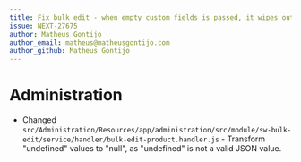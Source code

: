 ```yaml
---
title: Fix bulk edit - when empty custom fields is passed, it wipes out ALL custom fields
issue: NEXT-27675
author: Matheus Gontijo
author_email: matheus@matheusgontijo.com
author_github: Matheus Gontijo
---
```

# Administration
* Changed `src/Administration/Resources/app/administration/src/module/sw-bulk-edit/service/handler/bulk-edit-product.handler.js` - Transform "undefined" values to "null", as "undefined" is not a valid JSON value.

